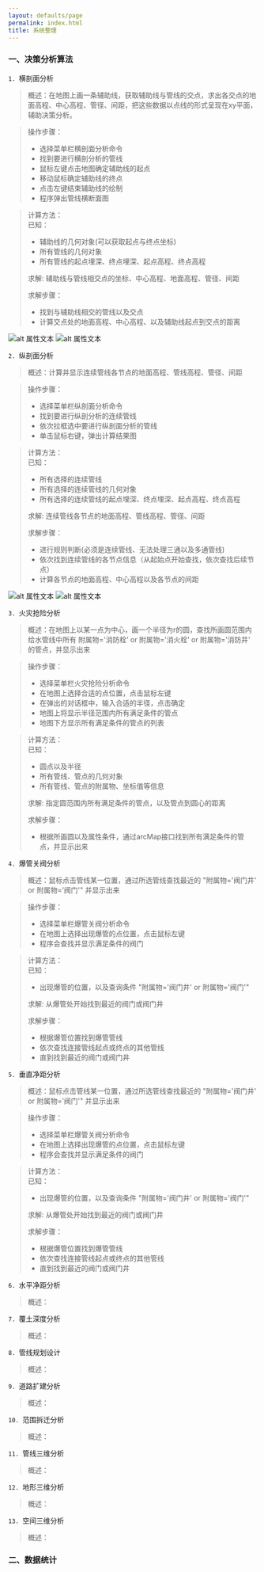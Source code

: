 ```yaml
---
layout: defaults/page
permalink: index.html
title: 系统整理
---
```


### 一、决策分析算法
`1. `横剖面分析
>概述：在地图上画一条辅助线，获取辅助线与管线的交点，求出各交点的地面高程、中心高程、管径、间距，把这些数据以点线的形式呈现在xy平面，辅助决策分析。

>操作步骤：
>+ 选择菜单栏横剖面分析命令
>+ 找到要进行横剖分析的管线
>+ 鼠标左键点击地图确定辅助线的起点
>+ 移动鼠标确定辅助线的终点
>+ 点击左键结束辅助线的绘制
>+ 程序弹出管线横断面图

>计算方法：  
>已知：  
> + 辅助线的几何对象(可以获取起点与终点坐标)
> + 所有管线的几何对象
> + 所有管线的起点埋深、终点埋深、起点高程、终点高程
>
>求解: 辅助线与管线相交点的坐标、中心高程、地面高程、管径、间距
> 
> 求解步骤：
> + 找到与辅助线相交的管线以及交点
> + 计算交点处的地面高程、中心高程、以及辅助线起点到交点的距离


![alt 属性文本](../theme/img/20.png)
![alt 属性文本](../theme/img/21.png)

`2. `纵剖面分析
>概述：计算并显示连续管线各节点的地面高程、管线高程、管径、间距

>操作步骤：
>+ 选择菜单栏纵剖面分析命令
>+ 找到要进行纵剖分析的连续管线
>+ 依次拉框选中要进行纵剖面分析的管线
>+ 单击鼠标右键，弹出计算结果图

>计算方法：  
>已知：
> + 所有选择的连续管线
> + 所有选择的连续管线的几何对象
> + 所有选择的连续管线的起点埋深、终点埋深、起点高程、终点高程
>
>求解: 连续管线各节点的地面高程、管线高程、管径、间距
>
> 求解步骤：
> + 进行规则判断(必须是连续管线、无法处理三通以及多通管线)
> + 依次找到连续管线的各节点信息（从起始点开始查找，依次查找后续节点）
> + 计算各节点的地面高程、中心高程以及各节点的间距

![alt 属性文本](../theme/img/22.png)
![alt 属性文本](../theme/img/23.png)

`3. `火灾抢险分析
>概述：在地图上以某一点为中心，画一个半径为r的圆，查找所画圆范围内给水管线中所有 附属物='消防栓' or 附属物='消火栓' or 附属物='消防井' 的管点，并显示出来

>操作步骤：
>+ 选择菜单栏火灾抢险分析命令
>+ 在地图上选择合适的点位置，点击鼠标左键
>+ 在弹出的对话框中，输入合适的半径，点击确定
>+ 地图上将显示半径范围内所有满足条件的管点
>+ 地图下方显示所有满足条件的管点的列表

>计算方法：  
>已知：
> + 圆点以及半径
> + 所有管线、管点的几何对象
> + 所有管线、管点的附属物、坐标值等信息
>
>求解: 指定圆范围内所有满足条件的管点，以及管点到圆心的距离
>
> 求解步骤：
> + 根据所画圆以及属性条件，通过arcMap接口找到所有满足条件的管点，并显示出来

`4. `爆管关阀分析
>概述：鼠标点击管线某一位置，通过所选管线查找最近的 "附属物='阀门井' or 附属物='阀门'" 并显示出来

>操作步骤：
>+ 选择菜单栏爆管关阀分析命令
>+ 在地图上选择出现爆管的点位置，点击鼠标左键
>+ 程序会查找并显示满足条件的阀门

>计算方法：  
>已知：
> + 出现爆管的位置，以及查询条件 "附属物='阀门井' or 附属物='阀门'"
>
>求解: 从爆管处开始找到最近的阀门或阀门井
>
> 求解步骤：
> + 根据爆管位置找到爆管管线
> + 依次查找连接管线起点或终点的其他管线
> + 直到找到最近的阀门或阀门井

`5. `垂直净距分析
>概述：鼠标点击管线某一位置，通过所选管线查找最近的 "附属物='阀门井' or 附属物='阀门'" 并显示出来

>操作步骤：
>+ 选择菜单栏爆管关阀分析命令
>+ 在地图上选择出现爆管的点位置，点击鼠标左键
>+ 程序会查找并显示满足条件的阀门

>计算方法：  
>已知：
> + 出现爆管的位置，以及查询条件 "附属物='阀门井' or 附属物='阀门'"
>
>求解: 从爆管处开始找到最近的阀门或阀门井
>
> 求解步骤：
> + 根据爆管位置找到爆管管线
> + 依次查找连接管线起点或终点的其他管线
> + 直到找到最近的阀门或阀门井

`6. `水平净距分析
>概述：

`7. `覆土深度分析
>概述：

`8. `管线规划设计
>概述：

`9. `道路扩建分析
>概述：

`10. `范围拆迁分析
>概述：

`11. `管线三维分析
>概述：

`12. `地形三维分析
>概述：

`13. `空间三维分析
>概述：

### 二、数据统计